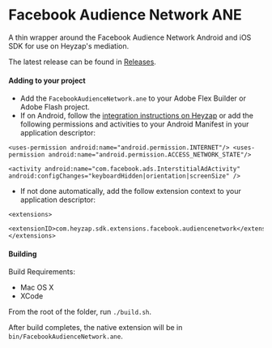 # Facebook Audience Network ANE

A thin wrapper around the Facebook Audience Network Android and iOS SDK for use on Heyzap's mediation.

The latest release can be found in [Releases](https://github.com/Heyzap/facebook-audience-network-ane/releases).


#### Adding to your project

* Add the `FacebookAudienceNetwork.ane` to your Adobe Flex Builder or Adobe Flash project.
* If on Android, follow the [integration instructions on Heyzap](https://developers.heyzap.com/docs/android_sdk_setup_and_requirements#facebook-audience-network) or add the following permissions and activities to your Android Manifest in your application descriptor:
 
`<uses-permission android:name="android.permission.INTERNET"/>
  <uses-permission android:name="android.permission.ACCESS_NETWORK_STATE"/>`

`<activity android:name="com.facebook.ads.InterstitialAdActivity" android:configChanges="keyboardHidden|orientation|screenSize" />`

* If not done automatically, add the follow extension context to your application descriptor:
```
<extensions>
    <extensionID>com.heyzap.sdk.extensions.facebook.audiencenetwork</extensionID>
</extensions>
```

#### Building

Build Requirements:
* Mac OS X
* XCode

From the root of the folder, run `./build.sh`.

After build completes, the native extension will be in `bin/FacebookAudienceNetwork.ane`.
